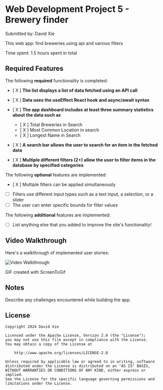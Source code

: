 # Web Development Project 5 - Brewery finder

Submitted by: David Xie

This web app:  find breweries using api and various filters

Time spent: 1.5 hours spent in total

## Required Features

The following **required** functionality is completed:

- [ X ] **The list displays a list of data fetched using an API call**
- [ X ] **Data uses the useEffect React hook and async/await syntax**
- [ X ] **The app dashboard includes at least three summary statistics about the data such as**
  - [ X ] Total Breweries in Search
   - [ X ] Most Common Location in search
    - [ X ] Longest Name in Search

- [ X ] **A search bar allows the user to search for an item in the fetched data**
- [ X ] **Multiple different filters (2+) allow the user to filter items in the database by specified categories**

The following **optional** features are implemented:

- [ X ] Multiple filters can be applied simultaneously
- [ ] Filters use different input types such as a text input, a selection, or a slider
- [ ] The user can enter specific bounds for filter values

The following **additional** features are implemented:

* [ ] List anything else that you added to improve the site's functionality!

## Video Walkthrough

Here's a walkthrough of implemented user stories:

<img src='https://imgur.com/a/gUPs58C' title='Video Walkthrough' width='' alt='Video Walkthrough' />

<!-- Replace this with whatever GIF tool you used! -->
GIF created with ScreenToGif
<!-- Recommended tools:
[Kap](https://getkap.co/) for macOS
[ScreenToGif](https://www.screentogif.com/) for Windows
[peek](https://github.com/phw/peek) for Linux. -->

## Notes

Describe any challenges encountered while building the app.

## License

    Copyright 2024 David Xie 

    Licensed under the Apache License, Version 2.0 (the "License");
    you may not use this file except in compliance with the License.
    You may obtain a copy of the License at

        http://www.apache.org/licenses/LICENSE-2.0

    Unless required by applicable law or agreed to in writing, software
    distributed under the License is distributed on an "AS IS" BASIS,
    WITHOUT WARRANTIES OR CONDITIONS OF ANY KIND, either express or implied.
    See the License for the specific language governing permissions and
    limitations under the License.